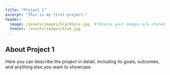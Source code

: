 ```yaml
---
title: "Project 1"
excerpt: "This is my first project."
header:
  image: /assets/images/blackhole.jpg  # Ensure your images are stored in the appropriate folder
  teaser: /assets/images/blob.jpg 
---
```


## About Project 1

Here you can describe the project in detail, including its goals, outcomes, and anything else you want to showcase.
